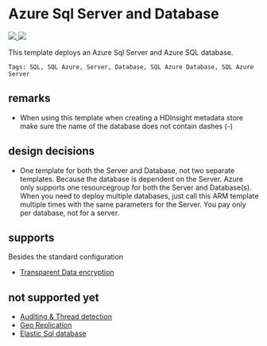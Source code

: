 # Azure Sql Server and Database

<a href="https://portal.azure.com/#create/Microsoft.Template/uri/https%3A%2F%2Fraw.githubusercontent.com%2Fpascalnaber%2FEnterpriseARMTemplates%2Fmaster%2Ftemplates%2Fresources%2FMicrosoft.Sql%2Fazuredeploy.json" target="_blank">
    <img src="http://azuredeploy.net/deploybutton.png"/>
</a>
<a href="http://armviz.io/#/?load=https%3A%2F%2Fraw.githubusercontent.com%2Fpascalnaber%2FEnterpriseARMTemplates%2Fmaster%2Ftemplates%2Fresources%2FMicrosoft.Sql/azuredeploy.json" target="_blank">
    <img src="http://armviz.io/visualizebutton.png"/>
</a>

This template deploys an Azure Sql Server and Azure SQL database.

`Tags: SQL, SQL Azure, Server, Database, SQL Azure Database, SQL Azure Server`

## remarks

- When using this template when creating a HDInsight metadata store make sure the name of the database does not contain dashes (-)
 
## design decisions
- One template for both the Server and Database, not two separate templates. Because the database is dependent on the Server. Azure only supports one resourcegroup for both the Server and Database(s). When you need to deploy multiple databases, just call this ARM template multiple times with the same parameters for the Server. You pay only per database, not for a server. 

## supports

Besides the standard configuration

- [Transparent Data encryption](https://msdn.microsoft.com/en-us/library/dn948096(v=sql.120).aspx)

## not supported yet

- [Auditing & Thread detection](https://docs.microsoft.com/nl-nl/azure/sql-database/sql-database-threat-detection-get-started)
- [Geo Replication](https://docs.microsoft.com/nl-nl/azure/sql-database/sql-database-geo-replication-overview)
- [Elastic Sql database](https://docs.microsoft.com/en-us/azure/sql-database/sql-database-elastic-pool)
